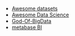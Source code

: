 
- [Awesome datasets](https://github.com/awesomedata/awesome-public-datasets)
- [Awesome Data Science](https://github.com/academic/awesome-datascience?ref=HackerTabExtension&fbclid=IwAR0150O7YXSlDrTNjcw76uirAdYUzUSVbgPLlsRD6gbPN3AJzEN310OFs-I)
- [God-Of-BigData](https://github.com/wangzhiwubigdata/God-Of-BigData?ref=HackerTabExtension)
- [metabase BI](https://github.com/metabase/metabase?ref=HackerTabExtension&fbclid=IwAR0QfBIcb9wbsFVngWdOrGyWUDocP43DOGY1Alq93DBXBvt0ae0Ynnp75Vo)

